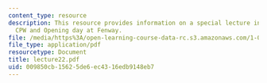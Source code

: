 ```yaml
---
content_type: resource
description: This resource provides information on a special lecture in honour of
  CPW and Opening day at Fenway.
file: /media/https%3A/open-learning-course-data-rc.s3.amazonaws.com/1-060-engineering-mechanics-ii-spring-2006/009850cb15625de6ec4316edb9148eb7_lecture22.pdf
file_type: application/pdf
resourcetype: Document
title: lecture22.pdf
uid: 009850cb-1562-5de6-ec43-16edb9148eb7
---
```

